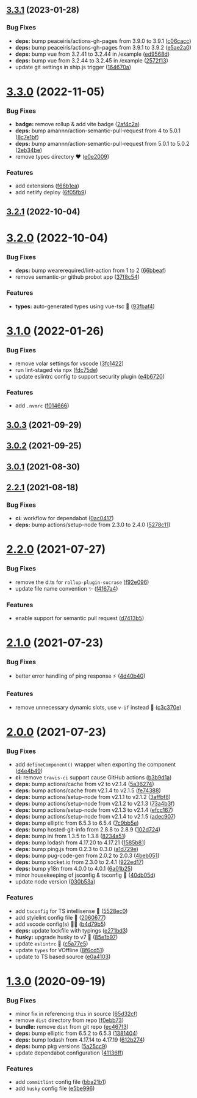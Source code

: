 ## [3.3.1](https://github.com/vinayakkulkarni/v-offline/compare/v3.3.0...v3.3.1) (2023-01-28)


### Bug Fixes

* **deps:** bump peaceiris/actions-gh-pages from 3.9.0 to 3.9.1 ([c06cacc](https://github.com/vinayakkulkarni/v-offline/commit/c06cacce7a0cb9d63c231b2034d3e9ed8becfbf2))
* **deps:** bump peaceiris/actions-gh-pages from 3.9.1 to 3.9.2 ([e5ae2a0](https://github.com/vinayakkulkarni/v-offline/commit/e5ae2a0c3cb4eae38b3b91f63d6ff865a7975834))
* **deps:** bump vue from 3.2.41 to 3.2.44 in /example ([ed9568d](https://github.com/vinayakkulkarni/v-offline/commit/ed9568d044fa1bea4f20d39dcec0338194098c37))
* **deps:** bump vue from 3.2.44 to 3.2.45 in /example ([2572f13](https://github.com/vinayakkulkarni/v-offline/commit/2572f139b981970751b54fbfff7dc688c1c7dfc7))
* update git settings in ship.js trigger ([164670a](https://github.com/vinayakkulkarni/v-offline/commit/164670a5967f24aba9a49f25ed727741f6929def))



# [3.3.0](https://github.com/vinayakkulkarni/v-offline/compare/v3.2.1...v3.3.0) (2022-11-05)


### Bug Fixes

* **badge:** remove rollup & add vite badge ([2af4c2a](https://github.com/vinayakkulkarni/v-offline/commit/2af4c2ac2753d97e326eb96f73944b630302efdd))
* **deps:** bump amannn/action-semantic-pull-request from 4 to 5.0.1 ([8c7e1bf](https://github.com/vinayakkulkarni/v-offline/commit/8c7e1bfc06e70be298ec6a9ced0724eda3785f1f))
* **deps:** bump amannn/action-semantic-pull-request from 5.0.1 to 5.0.2 ([2eb34be](https://github.com/vinayakkulkarni/v-offline/commit/2eb34be29b8dfa28498d39e845f0e099c0d558e1))
* remove types directory ❤️ ([e0e2009](https://github.com/vinayakkulkarni/v-offline/commit/e0e20099d6f0c218df6360a5ad72b3799f680736))


### Features

* add extensions ([f66b1ea](https://github.com/vinayakkulkarni/v-offline/commit/f66b1eaf63e1b778630038865ee58ec910e2d76b))
* add netlify deploy ([6f05fb9](https://github.com/vinayakkulkarni/v-offline/commit/6f05fb95c3cb05e5311d1af8c8d738724bc6a1fd))



## [3.2.1](https://github.com/vinayakkulkarni/v-offline/compare/v3.2.0...v3.2.1) (2022-10-04)



# [3.2.0](https://github.com/vinayakkulkarni/v-offline/compare/v3.1.0...v3.2.0) (2022-10-04)


### Bug Fixes

* **deps:** bump wearerequired/lint-action from 1 to 2 ([66bbeaf](https://github.com/vinayakkulkarni/v-offline/commit/66bbeaf67f05e61f4b5d197efc47a2b414670e35))
* remove semantic-pr github probot app ([37f8c54](https://github.com/vinayakkulkarni/v-offline/commit/37f8c549f172b41ce2dbbd00785cd0b6c194237b))


### Features

* **types:** auto-generated types using vue-tsc 🎉 ([93fbaf4](https://github.com/vinayakkulkarni/v-offline/commit/93fbaf443dac873c17fe0327490dc67697524f55))



# [3.1.0](https://github.com/vinayakkulkarni/v-offline/compare/v3.0.3...v3.1.0) (2022-01-26)


### Bug Fixes

* remove volar settings for vscode ([3fc1422](https://github.com/vinayakkulkarni/v-offline/commit/3fc142281bc2ada0f9baba8b57870387e4c34f04))
* run lint-staged via npx ([fdc75de](https://github.com/vinayakkulkarni/v-offline/commit/fdc75de9b435af505aa0242a60302ee176fc8f84))
* update eslintrc config to support security plugin ([e4b6720](https://github.com/vinayakkulkarni/v-offline/commit/e4b672017a529beda3e0c8f95626ed6fdfada530))


### Features

* add `.nvmrc` ([f014666](https://github.com/vinayakkulkarni/v-offline/commit/f01466663acbd00ef1b6ace0d2a1b1e340ee06d2))



## [3.0.3](https://github.com/vinayakkulkarni/v-offline/compare/v3.0.2...v3.0.3) (2021-09-29)



## [3.0.2](https://github.com/vinayakkulkarni/v-offline/compare/v3.0.1...v3.0.2) (2021-09-25)



## [3.0.1](https://github.com/vinayakkulkarni/v-offline/compare/v3.0.0...v3.0.1) (2021-08-30)



## [2.2.1](https://github.com/vinayakkulkarni/v-offline/compare/v2.2.0...v2.2.1) (2021-08-18)


### Bug Fixes

* **ci:** workflow for dependabot ([0ac0417](https://github.com/vinayakkulkarni/v-offline/commit/0ac04177ce1944bc96d610f1dd0ee9d951368cb0))
* **deps:** bump actions/setup-node from 2.3.0 to 2.4.0 ([5278c11](https://github.com/vinayakkulkarni/v-offline/commit/5278c1165d2943bcf4e32266ce01bd4d6e6f26ca))



# [2.2.0](https://github.com/vinayakkulkarni/v-offline/compare/v2.1.0...v2.2.0) (2021-07-27)


### Bug Fixes

* remove the d.ts for `rollup-plugin-sucrase` ([f92e096](https://github.com/vinayakkulkarni/v-offline/commit/f92e0963d41b6a6d87f429f17f3154667a990dc3))
* update file name convention ✨ ([f4167a4](https://github.com/vinayakkulkarni/v-offline/commit/f4167a4a98f3164f4bf747dee6a9fb42bbd27a91))


### Features

* enable support for semantic pull request ([d7413b5](https://github.com/vinayakkulkarni/v-offline/commit/d7413b570b5aba91f90c83f034139db7492f6257))



# [2.1.0](https://github.com/vinayakkulkarni/v-offline/compare/v2.0.0...v2.1.0) (2021-07-23)


### Bug Fixes

* better error handling of ping response ⚡️ ([4d40b40](https://github.com/vinayakkulkarni/v-offline/commit/4d40b407b6aa46d1cc8294d6b81f7e4b0e9f9f93))


### Features

* remove unnecessary dynamic slots, use `v-if` instead 🥳 ([c3c370e](https://github.com/vinayakkulkarni/v-offline/commit/c3c370e91644fc2a417950d170fee9d80dfced03))



# [2.0.0](https://github.com/vinayakkulkarni/v-offline/compare/v1.3.0...v2.0.0) (2021-07-23)


### Bug Fixes

* add `defineComponent()` wrapper when exporting the component ([d4e4b49](https://github.com/vinayakkulkarni/v-offline/commit/d4e4b49d57ba824222ab0b9872fa298ea60199b0))
* **ci:** remove `travis-ci` support cause GitHub actions ([b3b9d1a](https://github.com/vinayakkulkarni/v-offline/commit/b3b9d1a378cac352ce27ee774788d6e54ac104fb))
* **deps:** bump actions/cache from v2 to v2.1.4 ([5a36274](https://github.com/vinayakkulkarni/v-offline/commit/5a36274e4d8706e7d822a5e60d3a52f74982dbe8))
* **deps:** bump actions/cache from v2.1.4 to v2.1.5 ([fe74388](https://github.com/vinayakkulkarni/v-offline/commit/fe74388b63aa054eabc27ff687c21a8a4449f915))
* **deps:** bump actions/setup-node from v2.1.1 to v2.1.2 ([3affbf8](https://github.com/vinayakkulkarni/v-offline/commit/3affbf8c3ff898a31af92608620cccdd6008ad01))
* **deps:** bump actions/setup-node from v2.1.2 to v2.1.3 ([73a4b3f](https://github.com/vinayakkulkarni/v-offline/commit/73a4b3fab0d126ace032621350e93ee538876890))
* **deps:** bump actions/setup-node from v2.1.3 to v2.1.4 ([efcc167](https://github.com/vinayakkulkarni/v-offline/commit/efcc16781cd03f288c08a898c046a64f432b94f9))
* **deps:** bump actions/setup-node from v2.1.4 to v2.1.5 ([adec907](https://github.com/vinayakkulkarni/v-offline/commit/adec907f8c38836902463014c0e7334a0d6dec1a))
* **deps:** bump elliptic from 6.5.3 to 6.5.4 ([7c9bb5e](https://github.com/vinayakkulkarni/v-offline/commit/7c9bb5e666a5343ff52d86a8f368e2c929e79d0b))
* **deps:** bump hosted-git-info from 2.8.8 to 2.8.9 ([102d724](https://github.com/vinayakkulkarni/v-offline/commit/102d724fa6d783cc19cefe68d2548f1e254b242a))
* **deps:** bump ini from 1.3.5 to 1.3.8 ([8234a51](https://github.com/vinayakkulkarni/v-offline/commit/8234a515733d281bce59f23dfb547ef8250415a6))
* **deps:** bump lodash from 4.17.20 to 4.17.21 ([1585b81](https://github.com/vinayakkulkarni/v-offline/commit/1585b817cfddc58611783dd923d8777f737ee2b6))
* **deps:** bump ping.js from 0.2.3 to 0.3.0 ([a1d729e](https://github.com/vinayakkulkarni/v-offline/commit/a1d729e8c556b27e6b835012ab18b998a6dcd92a))
* **deps:** bump pug-code-gen from 2.0.2 to 2.0.3 ([4beb051](https://github.com/vinayakkulkarni/v-offline/commit/4beb0511fafdb6b81c28d474d6e7fc20e2d6a486))
* **deps:** bump socket.io from 2.3.0 to 2.4.1 ([922ed17](https://github.com/vinayakkulkarni/v-offline/commit/922ed178b143d4f5cd6e932434d9a6410f8ce9ec))
* **deps:** bump y18n from 4.0.0 to 4.0.1 ([6a01b25](https://github.com/vinayakkulkarni/v-offline/commit/6a01b252933127c1100db53b5461b00e481e8373))
* minor housekeeping of jsconfig & tsconfig 🎉 ([40db05d](https://github.com/vinayakkulkarni/v-offline/commit/40db05d6d9df58b56df29760cd4d5ce731e0cb51))
* update node version ([030b53a](https://github.com/vinayakkulkarni/v-offline/commit/030b53ab928a13570efcb3e76d26cc8fb2709047))


### Features

* add `tsconfig` for TS intellisense 🥳 ([5528ec0](https://github.com/vinayakkulkarni/v-offline/commit/5528ec08d3583fd5abe503d4903b87bf935b58d4))
* add stylelint config file 👀 ([2060677](https://github.com/vinayakkulkarni/v-offline/commit/2060677a57a341aa6cdbb92ed7147432faae3af4))
* add vscode config(s) 👨‍🔧 ([b4d79b5](https://github.com/vinayakkulkarni/v-offline/commit/b4d79b58fe1527b18e76f5b3fb6d8082bcc8ce35))
* **deps:** update lockfile with typings ([e271bd3](https://github.com/vinayakkulkarni/v-offline/commit/e271bd355f54bd58ec4c804de0bd70aaac9431bf))
* **husky:** upgrade husky to v7 🐶 ([85e1b97](https://github.com/vinayakkulkarni/v-offline/commit/85e1b972132fbce253f0e82a458551c505538cb5))
* update `eslintrc` 🧽 ([c5a77e5](https://github.com/vinayakkulkarni/v-offline/commit/c5a77e5430cf59395778d95c4bfc3c7dee14cc86))
* update `types` for VOffline ([8f6cd51](https://github.com/vinayakkulkarni/v-offline/commit/8f6cd513db8a996b0c815c8ade42c5a1cdcabebf))
* update to TS based source ([e0a4103](https://github.com/vinayakkulkarni/v-offline/commit/e0a410388eb621e4409064e326a466e0af28e30c))



# [1.3.0](https://github.com/vinayakkulkarni/v-offline/compare/1.2.1...1.3.0) (2020-09-19)


### Bug Fixes

* minor fix in referencing `this` in source ([65d32cf](https://github.com/vinayakkulkarni/v-offline/commit/65d32cf0e0c1af4ab66eca27495ea8e16e4d0197))
* remove `dist` directory from repo ([f0ebb73](https://github.com/vinayakkulkarni/v-offline/commit/f0ebb73176271b0690ba23e71081da28fa797b6e))
* **bundle:** remove `dist` from git repo ([ec467f3](https://github.com/vinayakkulkarni/v-offline/commit/ec467f3b7c1422c75eff0306ae78e91751c3c4fc))
* **deps:** bump elliptic from 6.5.2 to 6.5.3 ([1381404](https://github.com/vinayakkulkarni/v-offline/commit/13814046b34fae3d42ba6f2a3815018968e28d22))
* **deps:** bump lodash from 4.17.14 to 4.17.19 ([612b274](https://github.com/vinayakkulkarni/v-offline/commit/612b274eb63f113a001e7fc3d5202ea6ee6f4004))
* **deps:** bump pkg versions ([5a25cc9](https://github.com/vinayakkulkarni/v-offline/commit/5a25cc91d46546d8c36ca3d14a507a1c3ea6da48))
* update dependabot configuration ([41136ff](https://github.com/vinayakkulkarni/v-offline/commit/41136ffd5a0873c5f5ec259652ccc6679ee5e79c))


### Features

* add `commitlint` config file ([bba21b1](https://github.com/vinayakkulkarni/v-offline/commit/bba21b157b3e6f335b388031733f9ffafdedb292))
* add `husky` config file ([e5be996](https://github.com/vinayakkulkarni/v-offline/commit/e5be996ec55207130bbf961a6067be826ec5d37d))



